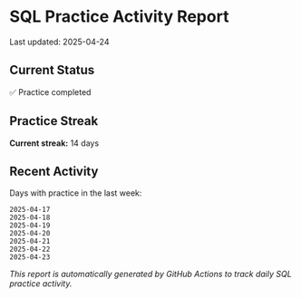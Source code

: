 # SQL Practice Activity Report

Last updated: 2025-04-24

## Current Status

✅ Practice completed

## Practice Streak

**Current streak:** 14 days

## Recent Activity

Days with practice in the last week:

```
2025-04-17
2025-04-18
2025-04-19
2025-04-20
2025-04-21
2025-04-22
2025-04-23
```

*This report is automatically generated by GitHub Actions to track daily SQL practice activity.*
